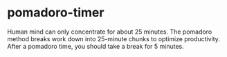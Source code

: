 # pomadoro-timer
Human mind can only concentrate for about 25 minutes. The pomadoro method breaks work down into 25-minute chunks to optimize productivity. After a pomadoro time, you should take a break for 5 minutes.

